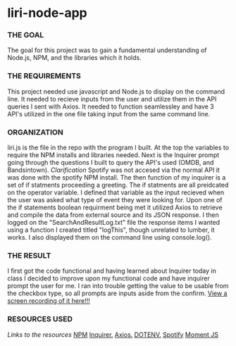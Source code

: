 # liri-node-app
### THE GOAL
The goal for this project was to gain a fundamental understanding of Node.js, NPM, and the libraries which it holds.
### THE REQUIREMENTS
This project needed use javascript and Node.js to display on the command line.
It needed to recieve inputs from the user and utilize them in the API queries I sent with Axios.
It needed to function seamlessley and have 3 API's utilized in the one file taking input from the same command line.
### ORGANIZATION 
liri.js is the file in the repo with the program I built. At the top the variables to require the NPM installs and libraries needed. Next is the Inquirer prompt going through the questions I built to query the API's used (OMDB, and Bandsintown). *Clarification* Spotify was not accesed via the normal API it was done with the spotify NPM install. The then function of my inquirer is a set of if statments proceeding a greeting. The if statments are all preidcated on the operator variable. I defined that variable as the input recieved when the user was asked what type of event they were looking for. Upon one of the if statements boolean requirment being met it utilized Axios to retrieve and compile the data from external source and its JSON response. I then logged on the "SearchAndResultLog.txt" file the response items I wanted using a function I created titled "logThis", though unrelated to lumber, it works. I also displayed them on the command line using console.log(). 

### THE RESULT
I first got the code functional and having learned about Inquirer today in class I decided to improve upon my functional code and have inquirer 
prompt the user for me. I ran into trouble getting the value to be usable from the checkbox type, so all prompts are inputs aside from the confirm. 
[View a screen recording of it here!!!](https://drive.google.com/file/d/1Ho41_IgmF8Qq7ozpuFeVEa5DL58nO1Jx/view)
### RESOURCES USED
*Links to the resources*
    [NPM](https://www.npmjs.com/)
    [Inquirer.](https://www.npmjs.com/package/inquirer)
    [Axios.](https://www.npmjs.com/package/axios)
    [DOTENV.](https://www.npmjs.com/package/dotenv)
    [Spotify](https://www.npmjs.com/package/spotify)
    [Moment JS](https://www.npmjs.com/package/moment)
